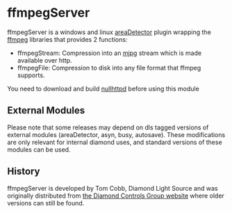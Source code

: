 ffmpegServer
============

ffmpegServer is a windows and linux [areaDetector](http://cars9.uchicago.edu/software/epics/areaDetector.html) plugin wrapping the [ffmpeg](http://www.ffmpeg.org) libraries that provides 2 functions:

* ffmpegStream: Compression into an [mjpg](http://en.wikipedia.org/wiki/Motion_JPEG) stream which is made available over http.
* ffmpegFile: Compression to disk into any file format that ffmpeg supports.

You need to download and build [nullhttpd](http://controls.diamond.ac.uk/downloads/support/nullhttpd/) before using this module

External Modules
----------------

Please note that some releases may depend on dls tagged versions of external modules (areaDetector, asyn, busy, autosave). These modifications are only relevant for internal diamond uses, and standard versions of these modules can be used.

History
-------

ffmpegServer is developed by Tom Cobb, Diamond Light Source and was originally distributed from [the Diamond Controls Group website](http://controls.diamond.ac.uk/downloads/support/ffmpegServer) where older versions can still be found.


